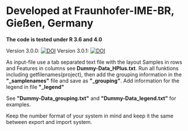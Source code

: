 # **Developed at Fraunhofer-IME-BR, Gießen, Germany**

**The code is tested under R 3.6 and 4.0**

Version 3.0.0: [![DOI](https://zenodo.org/badge/309619030.svg)](https://zenodo.org/badge/latestdoi/309619030)
Version 3.0.1: [![DOI](https://zenodo.org/badge/DOI/10.5281/zenodo.4320539.svg)](https://doi.org/10.5281/zenodo.4320539)



As input-file use a tab separated text file with the layout Samples in rows and Features in columns see **Dummy-Data_HPlus.txt**.
Run all funktions including getfilenames(project), then add the grouping information in the **"_samplenames"** file and save as **"_grouping"**.
Add information for the legend in file **"_legend"**

See **"Dummy-Data_grouping.txt"** and **"Dummy-Data_legend.txt"** for examples.

Keep the number format of your system in mind and keep it the same between export and import system.
